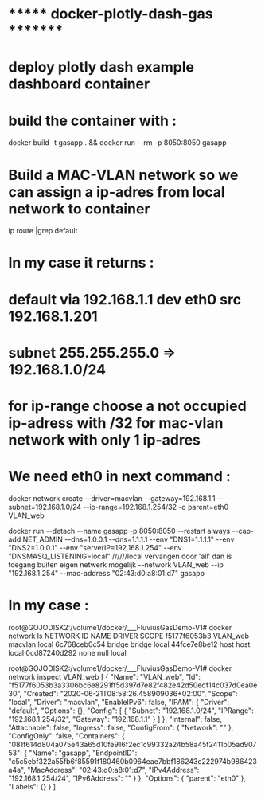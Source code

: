 # *****           docker-plotly-dash-gas             *******
# deploy plotly dash example dashboard container

# build the container with :

docker build -t gasapp . && docker run --rm -p 8050:8050 gasapp
# Build a MAC-VLAN network so we can assign a ip-adres from local network to container
ip route |grep default

# In my case it returns :
# default via 192.168.1.1 dev eth0  src 192.168.1.201
# subnet 255.255.255.0   => 192.168.1.0/24
# for ip-range choose a not occupied ip-adress with /32 for mac-vlan network with only 1 ip-adres

# We need eth0 in next command :
docker network create --driver=macvlan --gateway=192.168.1.1 --subnet=192.168.1.0/24 --ip-range=192.168.1.254/32 -o parent=eth0 VLAN_web

docker run --detach 
--name gasapp 
-p 8050:8050 
--restart always 
--cap-add NET_ADMIN 
--dns=1.0.0.1 
--dns=1.1.1.1 
--env "DNS1=1.1.1.1" 
--env "DNS2=1.0.0.1" 
--env "serverIP=192.168.1.254" 
--env "DNSMASQ_LISTENING=local" //////local vervangen door 'all' dan is toegang buiten eigen netwerk mogelijk
--network VLAN_web 
--ip "192.168.1.254" 
--mac-address "02:43:d0:a8:01:d7" 
gasapp


# In my case :

root@GOJODISK2:/volume1/docker/___FluviusGasDemo-V1# docker network ls
NETWORK ID          NAME                DRIVER              SCOPE
f5177f6053b3        VLAN_web            macvlan             local
6c768ceb0c54        bridge              bridge              local
44fce7e8be12        host                host                local
0cd87240d292        none                null                local


root@GOJODISK2:/volume1/docker/___FluviusGasDemo-V1# docker network inspect VLAN_web
[
    {
        "Name": "VLAN_web",
        "Id": "f5177f6053b3a3306bc6e8291ff5d397d7e82f482e42d50edf14c037d0ea0e30",
        "Created": "2020-06-21T08:58:26.458909036+02:00",
        "Scope": "local",
        "Driver": "macvlan",
        "EnableIPv6": false,
        "IPAM": {
            "Driver": "default",
            "Options": {},
            "Config": [
                {
                    "Subnet": "192.168.1.0/24",
                    "IPRange": "192.168.1.254/32",
                    "Gateway": "192.168.1.1"
                }
            ]
        },
        "Internal": false,
        "Attachable": false,
        "Ingress": false,
        "ConfigFrom": {
            "Network": ""
        },
        "ConfigOnly": false,
        "Containers": {
            "081f614d804a075e43a65d10fe916f2ec1c99332a24b58a45f2411b05ad90753": {
                "Name": "gasapp",
                "EndpointID": "c5c5ebf322a55fb6f85591f180460b0964eae7bbf186243c222974b986423a4a",
                "MacAddress": "02:43:d0:a8:01:d7",
                "IPv4Address": "192.168.1.254/24",
                "IPv6Address": ""
            }
        },
        "Options": {
            "parent": "eth0"
        },
        "Labels": {}
    }
]


